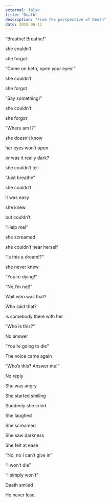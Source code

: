 ```yaml
---
external: false
title: "Death"
description: "From the perspective of Death"
date: 2018-06-11
---
```


“Breathe! Breathe!”

she couldn’t

she forgot

“Come on beth, open your eyes!”

she couldn’t

she forgot

“Say something!”

she couldn’t

she forgot

“Where am I?”

she doesn’t know

her eyes won’t open

or was it really dark?

she couldn’t tell

“Just breathe”

she couldn’t

it was easy

she knew

but couldn’t

“Help me!”

she screamed

she couldn’t hear herself

“Is this a dream!?”

she never knew

“You’re dying!”

“No,I’m not!”

Wait who was that?

Who said that?

Is somebody there with her

“Who is this?”

No answer

“You’re going to die”

The voice came again

“Who’s this? Answer me!”

No reply

She was angry

She started smiling

Suddenly she cried

She laughed

She screamed

She saw darkness

She felt at ease

“No, no I can’t give in”

“I won’t die”

“I simply won’t”

Death smiled

He never lose.